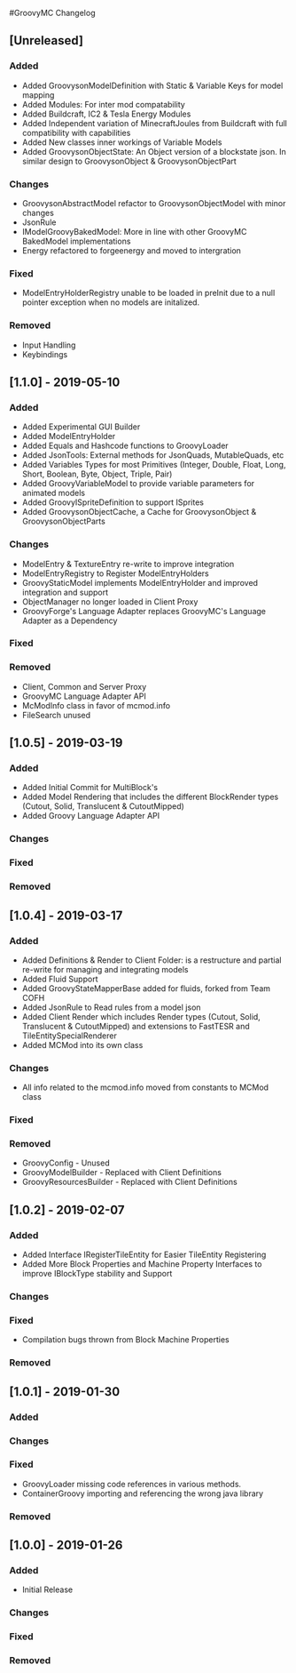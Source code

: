 #GroovyMC Changelog

## [Unreleased]
### Added
- Added GroovysonModelDefinition with Static & Variable Keys for model mapping
- Added Modules: For inter mod compatability
- Added Buildcraft, IC2 & Tesla Energy Modules
- Added Independent variation of MinecraftJoules from Buildcraft with full compatibility with capabilities
- Added New classes inner workings of Variable Models
- Added GroovysonObjectState: An Object version of a blockstate json. In similar design to GroovysonObject & GroovysonObjectPart 
### Changes
- GroovysonAbstractModel refactor to GroovysonObjectModel with minor changes
- JsonRule
- IModelGroovyBakedModel: More in line with other GroovyMC BakedModel implementations
- Energy refactored to forgeenergy and moved to intergration
### Fixed
- ModelEntryHolderRegistry unable to be loaded in preInit due to a null pointer exception when no models are initalized.
### Removed
- Input Handling
- Keybindings

## [1.1.0] - 2019-05-10
### Added
- Added Experimental GUI Builder
- Added ModelEntryHolder
- Added Equals and Hashcode functions to GroovyLoader
- Added JsonTools: External methods for JsonQuads, MutableQuads, etc
- Added Variables Types for most Primitives (Integer, Double, Float, Long, Short, Boolean, Byte, Object, Triple, Pair)
- Added GroovyVariableModel to provide variable parameters for animated models
- Added GroovyISpriteDefinition to support ISprites
- Added GroovysonObjectCache, a Cache for GroovysonObject & GroovysonObjectParts
### Changes
- ModelEntry & TextureEntry re-write to improve integration
- ModelEntryRegistry to Register ModelEntryHolders
- GroovyStaticModel implements ModelEntryHolder and improved integration and support
- ObjectManager no longer loaded in Client Proxy
- GroovyForge's Language Adapter replaces GroovyMC's Language Adapter as a Dependency
### Fixed
### Removed
- Client, Common and Server Proxy
- GroovyMC Language Adapter API
- McModInfo class in favor of mcmod.info
- FileSearch unused

## [1.0.5] - 2019-03-19
### Added
- Added Initial Commit for MultiBlock's
- Added Model Rendering that includes the different BlockRender types (Cutout, Solid, Translucent & CutoutMipped)
- Added Groovy Language Adapter API
### Changes
### Fixed
### Removed

## [1.0.4] - 2019-03-17
### Added
- Added Definitions & Render to Client Folder: is a restructure and partial re-write for managing and integrating models
- Added Fluid Support
- Added GroovyStateMapperBase added for fluids, forked from Team COFH
- Added JsonRule to Read rules from a model json
- Added Client Render which includes Render types (Cutout, Solid, Translucent & CutoutMipped) and extensions to FastTESR and TileEntitySpecialRenderer
- Added MCMod into its own class
### Changes
- All info related to the mcmod.info moved from constants to MCMod class
### Fixed
### Removed
- GroovyConfig - Unused
- GroovyModelBuilder - Replaced with Client Definitions
- GroovyResourcesBuilder - Replaced with Client Definitions

## [1.0.2] - 2019-02-07
### Added
- Added Interface IRegisterTileEntity for Easier TileEntity Registering
- Added More Block Properties and Machine Property Interfaces to improve IBlockType stability and Support
### Changes
### Fixed
- Compilation bugs thrown from Block Machine Properties
### Removed

## [1.0.1] - 2019-01-30
### Added
### Changes
### Fixed
- GroovyLoader missing code references in various methods.
- ContainerGroovy importing and referencing the wrong java library
### Removed

## [1.0.0] - 2019-01-26
### Added
- Initial Release
### Changes
### Fixed
### Removed

